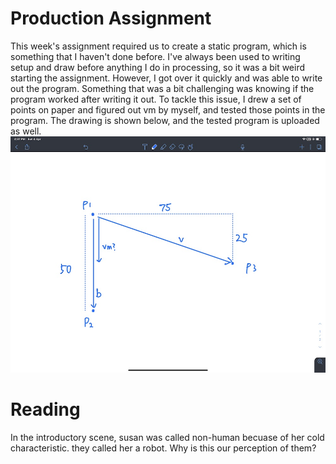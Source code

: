 # Production Assignment
This week's assignment required us to create a static program, which is something that I haven't done before. I've always been used to writing setup and draw before anything I do in processing, so it was a bit weird starting the assignment. However, I got over it quickly and was able to write out the program. Something that was a bit challenging was knowing if the program worked after writing it out. To tackle this issue, I drew a set of points on paper and figured out vm by myself, and tested those points in the program. The drawing is shown below, and the tested program is uploaded as well. 
![test](https://github.com/Nathan213/RobotaPsyche/blob/main/April5/test.jpg)

# Reading

In the introductory scene, susan was called non-human becuase of her cold characteristic. they called her a robot. Why is this our perception of them?
